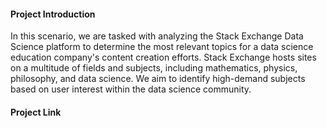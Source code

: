#### Project Introduction
In this scenario, we are tasked with analyzing the Stack Exchange Data Science platform to determine the most relevant topics for a data science education company's content creation efforts. Stack Exchange hosts sites on a multitude of fields and subjects, including mathematics, physics, philosophy, and data science. We aim to identify high-demand subjects based on user interest within the data science community.

#### Project Link
